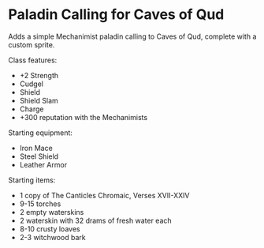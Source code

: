 # Paladin Calling for Caves of Qud
Adds a simple Mechanimist paladin calling to Caves of Qud, complete with a custom sprite.

Class features:
- +2 Strength
- Cudgel
- Shield
- Shield Slam
- Charge
- +300 reputation with the Mechanimists

Starting equipment:
- Iron Mace
- Steel Shield
- Leather Armor

Starting items:
- 1 copy of The Canticles Chromaic, Verses XVII-XXIV
- 9-15 torches
- 2 empty waterskins
- 2 waterskin with 32 drams of fresh water each
- 8-10 crusty loaves
- 2-3 witchwood bark